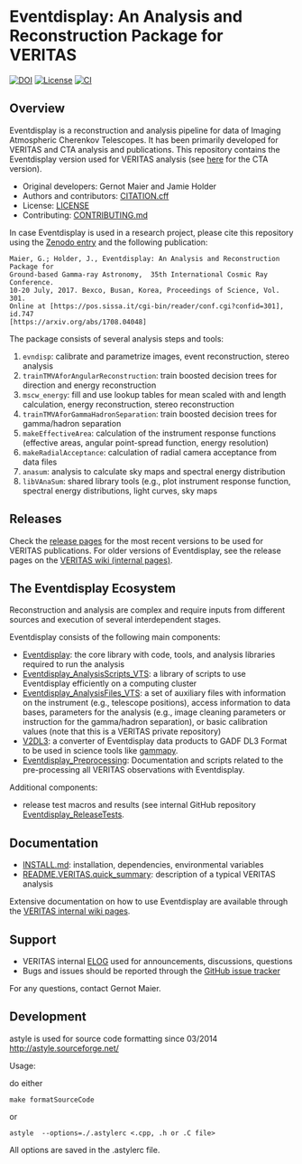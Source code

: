 # Eventdisplay: An Analysis and Reconstruction Package for VERITAS

[![DOI](https://zenodo.org/badge/221041866.svg)](https://zenodo.org/badge/latestdoi/221041866)
[![License](https://img.shields.io/badge/License-BSD_3--Clause-blue.svg)](https://opensource.org/licenses/BSD-3-Clause)
[![CI](https://github.com/VERITAS-Observatory/EventDisplay_v4/actions/workflows/ci.yml/badge.svg)](https://github.com/VERITAS-Observatory/EventDisplay_v4/actions/workflows/ci.yml)

## Overview

Eventdisplay is a reconstruction and analysis pipeline for data of
Imaging Atmospheric Cherenkov Telescopes.
It has been primarily developed for VERITAS and CTA analysis and publications.
This repository contains the Eventdisplay version used for VERITAS analysis (see [here](https://github.com/Eventdisplay/Eventdisplay) for the CTA version).

* Original developers: Gernot Maier and Jamie Holder
* Authors and contributors: [CITATION.cff](CITATION.cff)
* License: [LICENSE](LICENSE)
* Contributing: [CONTRIBUTING.md](CONTRIBUTING.md)

In case Eventdisplay is used in a research project, please cite this repository using the [Zenodo entry](https://zenodo.org/badge/latestdoi/221041866) and the following publication:

```text
Maier, G.; Holder, J., Eventdisplay: An Analysis and Reconstruction Package for
Ground-based Gamma-ray Astronomy,  35th International Cosmic Ray Conference.
10-20 July, 2017. Bexco, Busan, Korea, Proceedings of Science, Vol. 301.
Online at [https://pos.sissa.it/cgi-bin/reader/conf.cgi?confid=301], id.747
[https://arxiv.org/abs/1708.04048]
```

The package consists of several analysis steps and tools:

1. `evndisp`: calibrate and parametrize images, event reconstruction, stereo analysis
2. `trainTMVAforAngularReconstruction`: train boosted decision trees for direction and energy reconstruction
3. `mscw_energy`: fill and use lookup tables for mean scaled with and length calculation, energy reconstruction, stereo reconstruction
4. `trainTMVAforGammaHadronSeparation`: train boosted decision trees for gamma/hadron separation
5. `makeEffectiveArea`: calculation of the instrument response functions (effective areas, angular point-spread function, energy resolution)
6. `makeRadialAcceptance`: calculation of radial camera acceptance from data files
7. `anasum`: analysis to calculate sky maps and spectral energy distribution
8. `libVAnaSum`: shared library tools (e.g., plot instrument response function, spectral energy distributions, light curves, sky maps

## Releases

Check the [release pages](https://github.com/VERITAS-Observatory/EventDisplay_v4/releases) for the most recent versions to be used for VERITAS publications.
For older versions of Eventdisplay, see the release pages on the [VERITAS wiki (internal pages)](https://veritas.sao.arizona.edu/wiki/index.php/Eventdisplay_Manual#Versions_of_eventdisplay).

## The Eventdisplay Ecosystem

Reconstruction and analysis are complex and require inputs from different sources and execution of several interdependent stages.

Eventdisplay consists of the following main components:

* [Eventdisplay](https://github.com/VERITAS-Observatory/EventDisplay_v4): the core library with code, tools, and analysis libraries required to run the analysis
* [Eventdisplay_AnalysisScripts_VTS](https://github.com/VERITAS-Observatory/Eventdisplay_AnalysisScripts_VTS): a library of scripts to use Eventdisplay efficiently on a computing cluster
* [Eventdisplay_AnalysisFiles_VTS](https://github.com/VERITAS-Observatory/Eventdisplay_AnalysisFiles_VTS): a set of auxiliary files with information on the instrument (e.g., telescope positions), access information to data bases, parameters for the analysis (e.g., image cleaning parameters or instruction for the gamma/hadron separation), or basic calibration values (note that this is a VERITAS private repository)
* [V2DL3](https://github.com/VERITAS-Observatory/V2DL3): a converter of Eventdisplay data products to GADF DL3 Format to be used in science tools like [gammapy](https://github.com/gammapy/gammapy).
* [Eventdisplay_Preprocessing](https://github.com/VERITAS-Observatory/EventDisplay_Preprocessing/blob/main/README.md): Documentation and scripts related to the pre-processing all VERITAS observations with Eventdisplay.

Additional components:

* release test macros and results (see internal GitHub repository [Eventdisplay_ReleaseTests](https://github.com/VERITAS-Observatory/EventDisplay_ReleaseTests_code).

## Documentation

* [INSTALL.md](INSTALL.md): installation, dependencies, environmental variables
* [README.VERITAS.quick_summary](README/README.VERITAS.quick_summary): description of a typical VERITAS analysis

Extensive documentation on how to use Eventdisplay are available through the [VERITAS internal wiki pages](https://veritas.sao.arizona.edu/wiki/Eventdisplay_Manual).

## Support

* VERITAS internal [ELOG](http://veritas.sao.arizona.edu/private/elog/Eventdisplay-WG/) used for announcements, discussions, questions
* Bugs and issues should be reported through the [GitHub issue tracker](https://github.com/VERITAS-Observatory/EventDisplay_v4/issues)

For any questions, contact Gernot Maier.

## Development

astyle is used for source code formatting since 03/2014
http://astyle.sourceforge.net/

Usage:

do either

```console
make formatSourceCode
```

 or

```console
astyle  --options=./.astylerc <.cpp, .h or .C file>
```

All options are saved in the .astylerc file.
